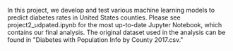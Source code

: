 In this project, we develop and test various machine learning models to predict diabetes rates in United States counties. Please see project2_udpated.ipynb for the most up-to-date Jupyter Notebook, which contains our final analysis. The original dataset used in the analysis can be found in "Diabetes with Population Info by County 2017.csv." 
